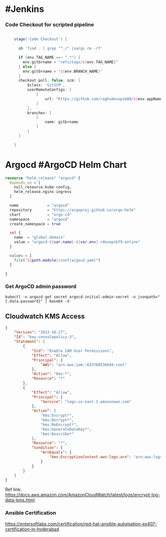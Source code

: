 #   #Jenkins


### Code Checkout for scripted pipeline
```groovy

    stage('Code Checkout') {
      
      sh 'find . | grep "^./" |xargs rm -rf'

      if (env.TAG_NAME ==~ ".*") {
        env.gitbrname = "refs/tags/${env.TAG_NAME}"
      } else {
        env.gitbrname = "${env.BRANCH_NAME}"
      }
      checkout poll: false, scm: [
          $class: 'GitSCM', 
          userRemoteConfigs: [
              [
                  url: "https://github.com/raghudevopsb80/${env.appName}"
              ]
          ], 
          branches: [
              [
                  name: gitbrname
              ]
          ]
      ]

    }

```


# Argocd #ArgoCD Helm Chart

```terraform
resource "helm_release" "argocd" {
  depends_on = [
    null_resource.kube-config,
    helm_release.nginx-ingress
  ]

  name             = "argocd"
  repository       = "https://argoproj.github.io/argo-helm"
  chart            = "argo-cd"
  namespace        = "argocd"
  create_namespace = true

  set {
    name  = "global.domain"
    value = "argocd-${var.name}-${var.env}.rdevopsb79.online"
  }

  values = [
    file("${path.module}/conf/argocd.yaml")
  ]

}
```

### Get ArgoCD admin password 
`kubectl -n argocd get secret argocd-initial-admin-secret -o jsonpath="{.data.password}" | base64 -d`



## Cloudwatch KMS Access

```json
{
    "Version": "2012-10-17",
    "Id": "key-consolepolicy-3",
    "Statement": [
        {
            "Sid": "Enable IAM User Permissions",
            "Effect": "Allow",
            "Principal": {
                "AWS": "arn:aws:iam::633788536644:root"
            },
            "Action": "kms:*",
            "Resource": "*"
        },
        {
            "Effect": "Allow",
            "Principal": {
                "Service": "logs.us-east-1.amazonaws.com"
            },
            "Action": [
                "kms:Encrypt*",
                "kms:Decrypt*",
                "kms:ReEncrypt*",
                "kms:GenerateDataKey*",
                "kms:Describe*"
            ],
            "Resource": "*",
            "Condition": {
                "ArnEquals": {
                    "kms:EncryptionContext:aws:logs:arn": "arn:aws:logs:us-east-1:633788536644:log-group:*"
                }
            }
        }
    ]
}
```
Ref link: https://docs.aws.amazon.com/AmazonCloudWatch/latest/logs/encrypt-log-data-kms.html

###  Ansible Certification

https://entersoftlabs.com/certification/red-hat-ansible-automation-ex407-certification-in-hyderabad



